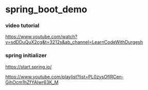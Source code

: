 # spring_boot_demo
### video tutorial
https://www.youtube.com/watch?v=sdDDuQuX2cg&t=3212s&ab_channel=LearnCodeWithDurgesh

###  spring initializer
https://start.spring.io/


https://www.youtube.com/playlist?list=PL0zysOflRCen-GihOcm1hZfYAlwr63K_M
